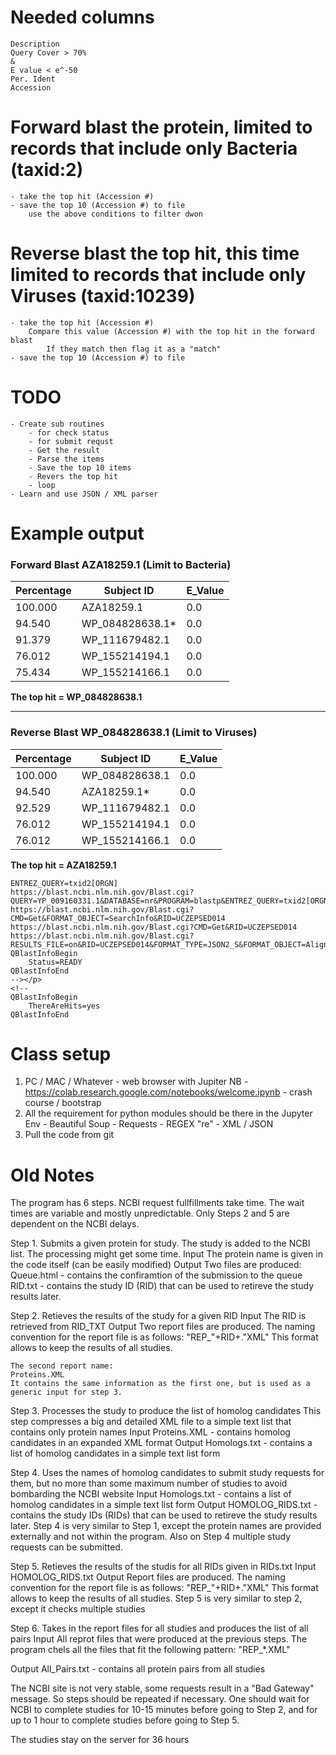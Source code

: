 # Needed columns
    Description	
    Query Cover > 70%
    &
    E value < e^-50
    Per. Ident
    Accession

# Forward blast the protein, limited to records that include only Bacteria (taxid:2)
    - take the top hit (Accession #)
    - save the top 10 (Accession #) to file
        use the above conditions to filter dwon
# Reverse blast the top hit, this time limited to records that include only Viruses (taxid:10239)
    - take the top hit (Accession #)
        Compare this value (Accession #) with the top hit in the forward blast
            If they match then flag it as a "match"
    - save the top 10 (Accession #) to file

# TODO
    - Create sub routines
        - for check status
        - for submit requst
        - Get the result
        - Parse the items
        - Save the top 10 items
        - Revers the top hit
        - loop 
    - Learn and use JSON / XML parser
# Example output
### Forward Blast AZA18259.1 (Limit to Bacteria)
| Percentage | Subject ID |E_Value|
|--|--|--|
100.000| AZA18259.1| 0.0|
94.540| WP_084828638.1*| 0.0|
91.379| WP_111679482.1| 0.0|
76.012| WP_155214194.1| 0.0|
75.434| WP_155214166.1| 0.0|
**The top hit = WP_084828638.1**

---------------------------------------
### Reverse Blast WP_084828638.1 (Limit to Viruses)
| Percentage | Subject ID |E_Value|
|--|--|--|
100.000|WP_084828638.1|0.0|
94.540|AZA18259.1*|0.0|
92.529|WP_111679482.1|0.0|
76.012|WP_155214194.1|0.0|
76.012|WP_155214166.1|0.0|
**The top hit =  AZA18259.1**   
```
ENTREZ_QUERY=txid2[ORGN]
https://blast.ncbi.nlm.nih.gov/Blast.cgi?QUERY=YP_009160331.1&DATABASE=nr&PROGRAM=blastp&ENTREZ_QUERY=txid2[ORGN]&CMD=Put&FORMAT_TYPE=XML
https://blast.ncbi.nlm.nih.gov/Blast.cgi?CMD=Get&FORMAT_OBJECT=SearchInfo&RID=UCZEPSED014
https://blast.ncbi.nlm.nih.gov/Blast.cgi?CMD=Get&RID=UCZEPSED014
https://blast.ncbi.nlm.nih.gov/Blast.cgi?RESULTS_FILE=on&RID=UCZEPSED014&FORMAT_TYPE=JSON2_S&FORMAT_OBJECT=Alignment&CMD=Get
QBlastInfoBegin
    Status=READY
QBlastInfoEnd
--></p> 
<!--
QBlastInfoBegin
    ThereAreHits=yes
QBlastInfoEnd
```

# Class setup 
1. PC / MAC / Whatever - web browser with Jupiter NB
        - https://colab.research.google.com/notebooks/welcome.ipynb
        - crash course / bootstrap
2. All the requirement for python modules should be there in the Jupyter Env
        - Beautiful Soup
        - Requests
        - REGEX "re"
        - XML / JSON
3. Pull the code from git

# Old Notes

The program has 6 steps. NCBI request fullfillments take time. The wait times are variable and mostly unpredictable.  Only Steps 2 and 5 are dependent on the NCBI delays.

Step 1.
Submits a given protein for study. The study is added to the NCBI list. The processing might get some time.
Input
	The protein name is given in the code itself (can be easily modified)
Output
	Two files are produced:
	Queue.html - contains the confiramtion of the submission to the queue
	RID.txt - contains the study ID (RID) that can be used to retireve the study results later.

Step 2.
Retieves the results of the study for a given RID
Input
	The RID is retrieved from RID_TXT
Output 
	Two report files are produced. The naming convention for the report file is as follows:
	"REP_"+RID+."XML"
	This format allows to keep the results of all studies.

	The second report name:
	Proteins.XML
	It contains the same information as the first one, but is used as a generic input for step 3. 

Step 3.
Processes the study to produce the list of homolog candidates
This step compresses a big and detailed XML file to a simple text list that contains only protein names
Input
	Proteins.XML - contains homolog candidates in an expanded XML format
Output
	Homologs.txt - contains a list of homolog candidates in a simple text list form

Step 4.
Uses the names of homolog candidates to submit study requests for them, but no more than some maximum number of studies to avoid bombarding the NCBI website
Input
	Homologs.txt - contains a list of homolog candidates in a simple text list form
Output
	HOMOLOG_RIDS.txt - contains the study IDs (RIDs) that can be used to retireve the study results later.
Step 4 is very similar to Step 1, except the protein names are provided externally and not within the program. Also on Step 4 multiple study requests can be submitted.

Step 5.
Retieves the results of the studis for all RIDs given in RIDs.txt
Input
	HOMOLOG_RIDS.txt 
Output 
	Report files are produced. The naming convention for the report file is as follows:
	"REP_"+RID+."XML"
	This format allows to keep the results of all studies.
Step 5 is very similar to step 2, except it checks multiple studies

Step 6.
Takes in the report files for all studies and produces the list of all pairs
Input
	All reprot files that were produced at the previous steps. The program chels all the files that fit the following pattern:
	"REP_*.XML"

Output
	All_Pairs.txt - contains all protein pairs from all studies


The NCBI site is not very stable, some requests result in a "Bad Gateway" message. So steps should be repeated if necessary.
One should wait for NCBI to complete studies for 10-15 minutes before going to Step 2, and for up to 1 hour to complete studies before going to Step 5. 

The studies stay on the server for 36 hours

